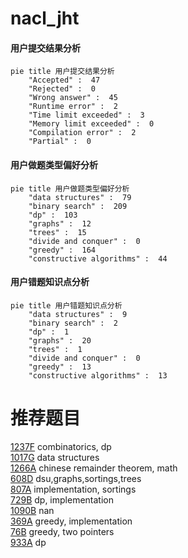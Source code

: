 # nacl_jht

<!-- tabs:start -->



#### **用户提交结果分析**

```mermaid
pie title 用户提交结果分析
    "Accepted" :  47
    "Rejected" :  0
    "Wrong answer" :  45
    "Runtime error" :  2
    "Time limit exceeded" :  3
    "Memory limit exceeded" :  0
    "Compilation error" :  2
    "Partial" :  0
```

#### **用户做题类型偏好分析**

```mermaid
pie title 用户做题类型偏好分析
    "data structures" :  79
    "binary search" :  209
    "dp" :  103
    "graphs" :  12
    "trees" :  15
    "divide and conquer" :  0
    "greedy" :  164
    "constructive algorithms" :  44
```
#### **用户错题知识点分析**

```mermaid
pie title 用户错题知识点分析
    "data structures" :  9
    "binary search" :  2
    "dp" :  1
    "graphs" :  20
    "trees" :  1
    "divide and conquer" :  0
    "greedy" :  13
    "constructive algorithms" :  13
```



<!-- tabs:end -->
# 推荐题目
[1237F](https://codeforces.com/contest/1237/problem/F)		combinatorics,
                        dp		  
[1017G](https://codeforces.com/contest/1017/problem/G)		data structures		  
[1266A](https://codeforces.com/contest/1266/problem/A)		chinese remainder theorem,
                        math		  
[608D](https://codeforces.com/contest/608/problem/D)		dsu,graphs,sortings,trees		  
[807A](https://codeforces.com/contest/807/problem/A)		implementation,
                        sortings		  
[729B](https://codeforces.com/contest/729/problem/B)		dp,
                        implementation		  
[1090B](https://codeforces.com/contest/1090/problem/B)		nan		  
[369A](https://codeforces.com/contest/369/problem/A)		greedy,
                        implementation		  
[76B](https://codeforces.com/contest/76/problem/B)		greedy,
                        two pointers		  
[933A](https://codeforces.com/contest/933/problem/A)		dp		  
